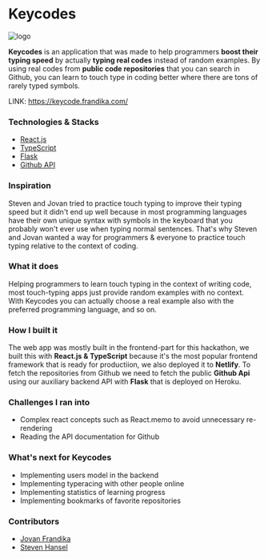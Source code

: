 # Keycodes

![logo](https://raw.githubusercontent.com/uriella/keycode/with-chakra-ui/src/assets/images/keycode_with_background.png)


**Keycodes** is an application that was made to help programmers **boost their typing speed** by actually **typing real codes** instead of random examples. By using real codes from **public code repositories** that you can search in Github, you can learn to touch type in coding better where there are tons of rarely typed symbols.

LINK: https://keycode.frandika.com/

### Technologies & Stacks
- [React.js](https://reactjs.org/)
- [TypeScript](https://www.typescriptlang.org/)
- [Flask](https://flask.palletsprojects.com/en/1.1.x/)
- [Github API](https://developer.github.com/v3/)

### Inspiration
Steven and Jovan tried to practice touch typing to improve their typing speed but it didn't end up well because in most programming languages have their own unique syntax with symbols in the keyboard that you probably won't ever use when typing normal sentences. That's why Steven and Jovan wanted a way for programmers & everyone to practice touch typing relative to the context of coding.

### What it does
Helping programmers to learn touch typing in the context of writing code, most touch-typing apps just provide random examples with no context. With Keycodes you can actually choose a real example also with the preferred programming language, and so on.

### How I built it
The web app was mostly built in the frontend-part for this hackathon, we built this with **React.js & TypeScript** because it's the most popular frontend framework that is ready for productiion, we also deployed it to **Netlify**. To fetch the repositories from Github we need to fetch the public **Github Api** using our auxiliary backend API with **Flask** that is deployed on Heroku.

### Challenges I ran into
- Complex react concepts such as React.memo to avoid unnecessary re-rendering
- Reading the API documentation for Github

### What's next for Keycodes
- Implementing users model in the backend
- Implementing typeracing with other people online
- Implementing statistics of learning progress
- Implementing bookmarks of favorite repositories

### Contributors
- [Jovan Frandika](https://github.com/uriella)
- [Steven Hansel](https://github.com/ShinteiMai)

